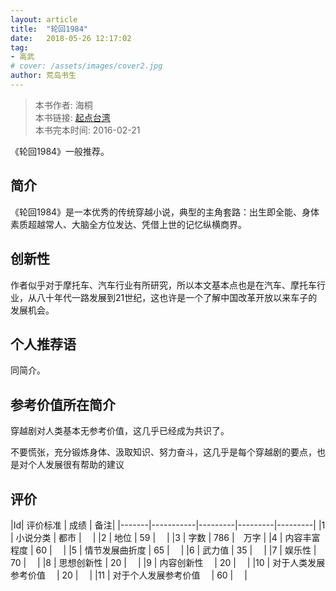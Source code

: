 ```yaml
---
layout: article
title:  "轮回1984"
date:   2018-05-26 12:17:02
tag:
- 高武
# cover: /assets/images/cover2.jpg
author: 荒岛书生
---
```


> 本书作者:  海桐  
> 本书链接:  [起点台湾](https://www.qidian.com.tw/books/1158675)  
> 本书完本时间: 2016-02-21

《轮回1984》一般推荐。
<!---more--->

## 简介
《轮回1984》是一本优秀的传统穿越小说，典型的主角套路：出生即全能、身体素质超越常人、大脑全方位发达、凭借上世的记忆纵横商界。

## 创新性
作者似乎对于摩托车、汽车行业有所研究，所以本文基本点也是在汽车、摩托车行业，从八十年代一路发展到21世纪，这也许是一个了解中国改革开放以来车子的发展机会。

## 个人推荐语
同简介。

## 参考价值所在简介
穿越剧对人类基本无参考价值，这几乎已经成为共识了。

不要慌张，充分锻炼身体、汲取知识、努力奋斗，这几乎是每个穿越剧的要点，也是对个人发展很有帮助的建议

## 评价

|Id| 评价标准   |  成绩 | 备注|
|-------|-----------|---------|---------|---------|
|1 | 小说分类        | 都市  |　 |
|2 | 地位            | 59  |　 |
|3 | 字数            | 786  |　万字 |
|4 | 内容丰富程度     | 60  |　 |
|5 | 情节发展曲折度    | 65  |　 |
|6 | 武力值          | 35  |　 |
|7 | 娱乐性           | 70  |　 |
|8 | 思想创新性       | 20  |　 |
|9 | 内容创新性　      | 20  |　 |
|10 | 对于人类发展参考价值　        | 20  |　 |
|11 | 对于个人发展参考价值　        | 60  |　 |
